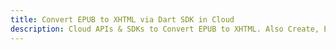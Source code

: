 ---title: Convert EPUB to XHTML via Dart SDK in Clouddescription: Cloud APIs & SDKs to Convert EPUB to XHTML. Also Create, Edit & Render Microsoft Word & OpenOffice documents in the Cloud.---